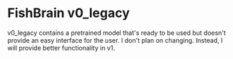 # FishBrain v0_legacy
v0_legacy contains a pretrained model that's ready to be used but doesn't provide an easy interface for the user. I don't plan on changing. Instead, I will provide better functionality in v1.
